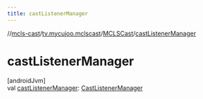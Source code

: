 ```yaml
---
title: castListenerManager
---
```

//[mcls-cast](../../../index.html)/[tv.mycujoo.mclscast](../index.html)/[MCLSCast](index.html)/[castListenerManager](cast-listener-manager.html)



# castListenerManager



[androidJvm]\
val [castListenerManager](cast-listener-manager.html): [CastListenerManager](../../tv.mycujoo.mclscast.manager/-cast-listener-manager/index.html)




